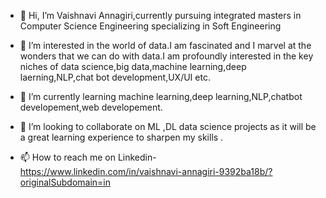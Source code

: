 - 👋 Hi, I’m Vaishnavi Annagiri,currently pursuing integrated masters in Computer Science Engineering specializing in Soft Engineering
- 👀 I’m interested in the world of data.I am fascinated and I marvel at the wonders that we can do with data.I am profoundly interested in the key niches of data science,big data,machine learning,deep laerning,NLP,chat bot development,UX/UI etc.

- 🌱 I’m currently learning machine learning,deep learning,NLP,chatbot developement,web developement.
- 💞️ I’m looking to collaborate on ML ,DL data science projects as it will be a great learning experience to sharpen my skills .
- 📫 How to reach me on Linkedin-
       https://www.linkedin.com/in/vaishnavi-annagiri-9392ba18b/?originalSubdomain=in
    

<!---
vaishu182001/vaishu182001 is a ✨ special ✨ repository because its `README.md` (this file) appears on your GitHub profile.
You can click the Preview link to take a look at your changes.
--->
